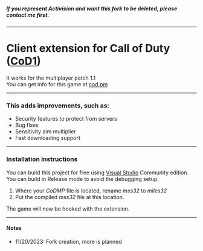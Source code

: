 ##### If you represent Activision and want this fork to be deleted, please contact me first.
___
# Client extension for Call of Duty ([CoD1](https://en.wikipedia.org/wiki/Call_of_Duty_(video_game)))
It works for the multiplayer patch 1.1  
You can get info for this game at [cod.pm](https://cod.pm/)
___
### This adds improvements, such as:

- Security features to protect from servers
- Bug fixes
- Sensitivity aim multiplier
- Fast downloading support
___
### Installation instructions

You can build this project for free using [Visual Studio](https://en.wikipedia.org/wiki/Visual_Studio) Community edition.  
You can build in Release mode to avoid the debugging setup.

1. Where your *CoDMP* file is located, rename *mss32* to *miles32*
2. Put the compiled *mss32* file at this location.

The game will now be hooked with the extension.
___
#### Notes

- 11/20/2023: Fork creation, more is planned
